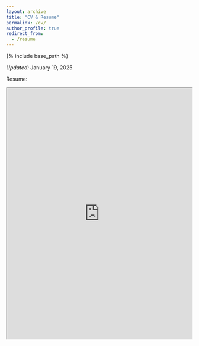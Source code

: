 ```yaml
---
layout: archive
title: "CV & Resume"
permalink: /cv/
author_profile: true
redirect_from:
  - /resume
---
```


{% include base_path %}

<em>Updated:</em> January 19, 2025

Resume:
<div>
  <object
    data="https://laumiulun.github.io/files/Resume_01_19_25.pdf"
    type="application/pdf"
    width="500"
    height="678"
  >
  <iframe
    src="https://laumiulun.github.io/files/Resume_01_19_25.pdf"
    width="500"
    height="678"
  >
  <p>This browser does not support PDF!</p>
  </iframe>
  </object>
</div>

<!--
CV:
<div>
  <object
    data="https://laumiulun.github.io/files/CV_08_05_21.pdf"
    type="application/pdf"
    width="500"
    height="678"
  >
  <iframe
    src="https://laumiulun.github.io/files/CV_08_05_21.pdf"
    width="500"
    height="678"
  >
  <p>This browser does not support PDF!</p>
  </iframe>
  </object>
</div> -->




<!--
Education
======
* Ph.D in Computational Science and Engineering, Boise State University, 2018-2022 (expected)
* B.S. in Mechanical Engineering, Boise State University, 2014-2018


Work experience
======
* <b>Fall 2018 - Present: Graduate Research Assistant</b>
  * Boise State University
  * Duties included:
    *
  * Supervisor: Dr. Min Long

* <b>Fall 2017 - Spring 2018: Undergraduate Research Assistant</b>
  * Boise State University
  * Duties included:
  * Supervisor: Dr. Min Long

* <b>Summer 2015: Research Assistant</b>
  * Idaho National Laboratory
  * Duties included: Tagging issues
  * Supervisor: Dr. Xia Yidong

* <b>Summer 2015 - Fall 2017: Undergraduate Research Assistant</b>
  * Boise State University
  * Duties included: Merging pull requests
  * Supervisor: Dr. Hui Xiong


Skills
======
* Finite Element Method
*
* HPC

Programming Language
======
  * C++
  * Python
  * C

Publications
======
  <ul>{% for post in site.publications %}
    {% include archive-single-cv.html %}
  {% endfor %}</ul>

Talks
======
  <ul>{% for post in site.talks %}
    {% include archive-single-talk-cv.html %}
  {% endfor %}</ul>

Teaching
======
  <ul>{% for post in site.teaching %}
    {% include archive-single-cv.html %}
  {% endfor %}</ul>

Service and leadership
======
* Currently signed in to 43 different slack teams -->
